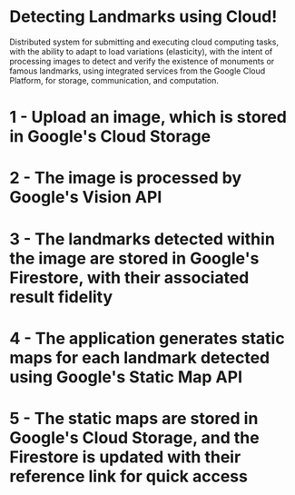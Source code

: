 # Detecting Landmarks using Cloud!

Distributed system for submitting and executing cloud computing tasks, with the ability to adapt to load variations (elasticity), with the intent of processing images to detect and verify the existence of monuments or famous landmarks, using integrated services from the Google Cloud Platform, for storage, communication, and computation.

# 1 - Upload an image, which is stored in Google's Cloud Storage
# 2 - The image is processed by Google's Vision API
# 3 - The landmarks detected within the image are stored in Google's Firestore, with their associated result fidelity 
# 4 - The application generates static maps for each landmark detected using Google's Static Map API
# 5 - The static maps are stored in Google's Cloud Storage, and the Firestore is updated with their reference link for quick access
